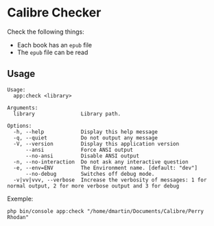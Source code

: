 # Calibre Checker

Check the following things:

- Each book has an `epub` file
- The `epub` file can be read

## Usage

```
Usage:
  app:check <library>

Arguments:
  library               Library path.

Options:
  -h, --help            Display this help message
  -q, --quiet           Do not output any message
  -V, --version         Display this application version
      --ansi            Force ANSI output
      --no-ansi         Disable ANSI output
  -n, --no-interaction  Do not ask any interactive question
  -e, --env=ENV         The Environment name. [default: "dev"]
      --no-debug        Switches off debug mode.
  -v|vv|vvv, --verbose  Increase the verbosity of messages: 1 for normal output, 2 for more verbose output and 3 for debug
```

Exemple:

```
php bin/console app:check "/home/dmartin/Documents/Calibre/Perry Rhodan"
```
